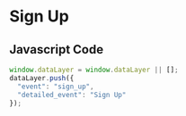 # Sign Up

### 

## Javascript Code
```js
window.dataLayer = window.dataLayer || [];
dataLayer.push({
  "event": "sign_up",
  "detailed_event": "Sign Up"
});
```








